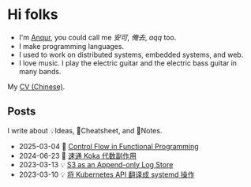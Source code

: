 # Hi folks

* I'm [Anqur], you could call me *安可*, *俺去*, *aqq* too.
* I make programming languages.
* I used to work on distributed systems, embedded systems, and web.
* I love music. I play the electric guitar and the electric bass guitar in many bands.

My [CV (Chinese)].

[Anqur]: https://github.com/anqurvanillapy

[CV (Chinese)]: post/cv

## Posts

I write about 💡Ideas, 🏃Cheatsheet, and 🚮Notes.

* 2025-03-04 🚮 [Control Flow in Functional Programming](/post/20250304-fp-control-flow)
* 2024-06-23 🏃 [速通 Koka 代数副作用](/post/20240623-koka-algeff)
* 2023-03-13 💡 [S3 as an Append-only Log Store](/post/20230313-log4s3)
* 2023-03-10 💡 [将 Kubernetes API 翻译成 systemd 操作](/post/20230310-unitlet)

